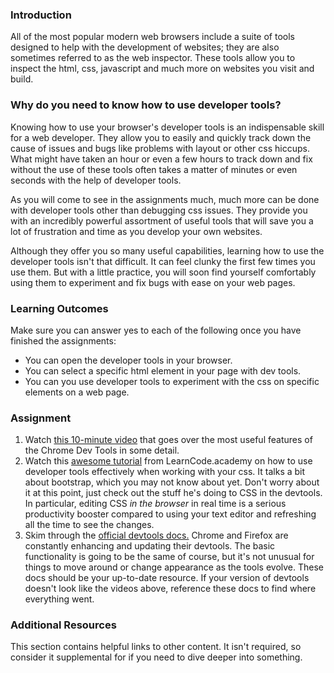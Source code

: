 ### <a id="introduction"></a>Introduction

All of the most popular modern web browsers include a suite of tools designed to help
with the development of websites; they are also sometimes referred to as the web
inspector. These tools allow you to inspect the html, css, javascript and much
more on websites you visit and build.


### <a id="why-do-you-need-them"></a>Why do you need to know how to use developer tools?

Knowing how to use your browser's developer tools is an indispensable skill for a web
developer. They allow you to easily and quickly track down the cause of issues and
bugs like problems with layout or other css hiccups. What might have taken an hour
or even a few hours to track down and fix without the use of these tools often takes
a matter of minutes or even seconds with the help of developer tools.

As you will come to see in the assignments much, much more can be done with developer
tools other than debugging css issues. They provide you with an incredibly powerful
assortment of useful tools that will save you a lot of frustration and time as you
develop your own websites.

Although they offer you so many useful capabilities, learning how to use the
developer tools isn't that difficult. It can feel clunky the first few times you
use them. But with a little practice, you will soon find yourself comfortably
using them to experiment and fix bugs with ease on your web pages.

### <a id="learning-outcomes"></a>Learning Outcomes
Make sure you can answer yes to each of the following once you have finished the assignments:

* You can open the developer tools in your browser.
* You can select a specific html element in your page with dev tools.
* You can you use developer tools to experiment with the css on specific elements on a web page.

### <a id="assignment"></a>Assignment

<div class="lesson-content__panel" markdown="1">

  1. Watch [this 10-minute video](https://www.youtube.com/watch?v=wcFnnxfA70g) that goes over the most useful features of the Chrome Dev Tools in some detail.
  2. Watch this [awesome tutorial](https://www.youtube.com/watch?v=Z3HGJsNLQ1E) from LearnCode.academy on how to use developer tools effectively when working with your css.  It talks a bit about bootstrap, which you may not know about yet.  Don't worry about it at this point, just check out the stuff he's doing to CSS in the devtools.  In particular, editing CSS _in the browser_ in real time is a serious productivity booster compared to using your text editor and refreshing all the time to see the changes.
  3. Skim through the [official devtools docs.](https://developers.google.com/web/tools/chrome-devtools/) Chrome and Firefox are constantly enhancing and updating their devtools.  The basic functionality is going to be the same of course, but it's not unusual for things to move around or change appearance as the tools evolve.  These docs should be your up-to-date resource.  If your version of devtools doesn't look like the videos above, reference these docs to find where everything went.

</div>

### <a id="additional-resources"></a>Additional Resources
This section contains helpful links to other content. It isn't required, so consider it supplemental for if you need to dive deeper into something.
